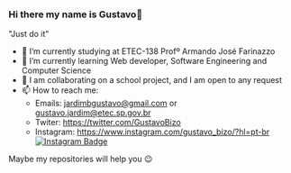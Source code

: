 ### Hi there my name is Gustavo👋

  "Just do it"
  
- 🔭 I’m currently studying at ETEC-138 Profº Armando José Farinazzo 
- 🌱 I’m currently learning Web developer, Software Engineering and Computer Science
- 👯 I am collaborating on a school project, and I am open to any request
- 📫 How to reach me:
    * Emails: jardimbgustavo@gmail.com or gustavo.jardim@etec.sp.gov.br
    * Twiter: https://twitter.com/GustavoBizo
    * Instagram: https://www.instagram.com/gustavo_bizo/?hl=pt-br
     [![Instagram Badge](https://img.shields.io/badge/-Instagram-violet?style=flat-square&logo=Instagram&logoColor=white&link=https://www.instagram.com/gustavo_bizo)](https://www.instagram.com/gustavo_bizo/)

Maybe my repositories will help you 😉

